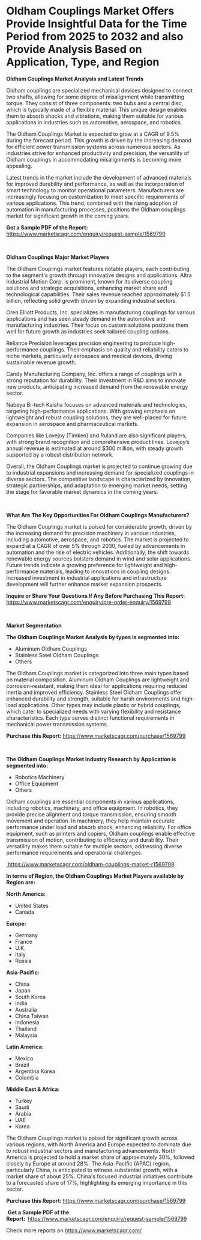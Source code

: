 <p><h1>Oldham Couplings Market Offers Provide Insightful Data for the Time Period from 2025 to 2032 and also Provide Analysis Based on Application, Type, and Region</h1></p><p><strong>Oldham Couplings Market Analysis and Latest Trends</strong></p>
<p><p>Oldham couplings are specialized mechanical devices designed to connect two shafts, allowing for some degree of misalignment while transmitting torque. They consist of three components: two hubs and a central disc, which is typically made of a flexible material. This unique design enables them to absorb shocks and vibrations, making them suitable for various applications in industries such as automotive, aerospace, and robotics.</p><p>The Oldham Couplings Market is expected to grow at a CAGR of 9.5% during the forecast period. This growth is driven by the increasing demand for efficient power transmission systems across numerous sectors. As industries strive for enhanced productivity and precision, the versatility of Oldham couplings in accommodating misalignments is becoming more appealing. </p><p>Latest trends in the market include the development of advanced materials for improved durability and performance, as well as the incorporation of smart technology to monitor operational parameters. Manufacturers are increasingly focusing on customization to meet specific requirements of various applications. This trend, combined with the rising adoption of automation in manufacturing processes, positions the Oldham couplings market for significant growth in the coming years.</p></p>
<p><strong>Get a Sample PDF of the Report:&nbsp;</strong> <a href="https://www.marketscagr.com/enquiry/request-sample/1569799?utm_campaign=3432&utm_medium=2&utm_source=Github&utm_content=ia&utm_term=25032025&utm_id=oldham-couplings">https://www.marketscagr.com/enquiry/request-sample/1569799</a></p>
<p>&nbsp;</p>
<p><strong>Oldham Couplings Major Market Players</strong></p>
<p><p>The Oldham Couplings market features notable players, each contributing to the segment's growth through innovative designs and applications. Altra Industrial Motion Corp. is prominent, known for its diverse coupling solutions and strategic acquisitions, enhancing market share and technological capabilities. Their sales revenue reached approximately $1.5 billion, reflecting solid growth driven by expanding industrial sectors.</p><p>Oren Elliott Products, Inc. specializes in manufacturing couplings for various applications and has seen steady demand in the automotive and manufacturing industries. Their focus on custom solutions positions them well for future growth as industries seek tailored coupling options.</p><p>Reliance Precision leverages precision engineering to produce high-performance couplings. Their emphasis on quality and reliability caters to niche markets, particularly aerospace and medical devices, driving sustainable revenue growth.</p><p>Candy Manufacturing Company, Inc. offers a range of couplings with a strong reputation for durability. Their investment in R&D aims to innovate new products, anticipating increased demand from the renewable energy sector.</p><p>Nabeya Bi-tech Kaisha focuses on advanced materials and technologies, targeting high-performance applications. With growing emphasis on lightweight and robust coupling solutions, they are well-placed for future expansion in aerospace and pharmaceutical markets.</p><p>Companies like Lovejoy (Timken) and Ruland are also significant players, with strong brand recognition and comprehensive product lines. Lovejoy’s annual revenue is estimated at around $300 million, with steady growth supported by a robust distribution network.</p><p>Overall, the Oldham Couplings market is projected to continue growing due to industrial expansions and increasing demand for specialized couplings in diverse sectors. The competitive landscape is characterized by innovation, strategic partnerships, and adaptation to emerging market needs, setting the stage for favorable market dynamics in the coming years.</p></p>
<p>&nbsp;</p>
<p><strong>What Are The Key Opportunities For Oldham Couplings Manufacturers?</strong></p>
<p><p>The Oldham Couplings market is poised for considerable growth, driven by the increasing demand for precision machinery in various industries, including automotive, aerospace, and robotics. The market is projected to expand at a CAGR of over 5% through 2030, fueled by advancements in automation and the rise of electric vehicles. Additionally, the shift towards renewable energy sources bolsters demand in wind and solar applications. Future trends indicate a growing preference for lightweight and high-performance materials, leading to innovations in coupling designs. Increased investment in industrial applications and infrastructure development will further enhance market expansion prospects.</p></p>
<p><strong>Inquire or Share Your Questions If Any Before Purchasing This Report:</strong> <a href="https://www.marketscagr.com/enquiry/pre-order-enquiry/1569799?utm_campaign=3432&utm_medium=2&utm_source=Github&utm_content=ia&utm_term=25032025&utm_id=oldham-couplings">https://www.marketscagr.com/enquiry/pre-order-enquiry/1569799</a></p>
<p>&nbsp;</p>
<p><strong>Market Segmentation</strong></p>
<p><strong>The Oldham Couplings Market Analysis by types is segmented into:</strong></p>
<p><ul><li>Aluminum Oldham Couplings</li><li>Stainless Steel Oldham Couplings</li><li>Others</li></ul></p>
<p><p>The Oldham Couplings market is categorized into three main types based on material composition. Aluminum Oldham Couplings are lightweight and corrosion-resistant, making them ideal for applications requiring reduced inertia and improved efficiency. Stainless Steel Oldham Couplings offer enhanced durability and strength, suitable for harsh environments and high-load applications. Other types may include plastic or hybrid couplings, which cater to specialized needs with varying flexibility and resistance characteristics. Each type serves distinct functional requirements in mechanical power transmission systems.</p></p>
<p><strong>Purchase this Report:&nbsp;</strong><a href="https://www.marketscagr.com/purchase/1569799?utm_campaign=3432&utm_medium=2&utm_source=Github&utm_content=ia&utm_term=25032025&utm_id=oldham-couplings">https://www.marketscagr.com/purchase/1569799</a></p>
<p>&nbsp;</p>
<p><strong>The Oldham Couplings Market Industry Research by Application is segmented into:</strong></p>
<p><ul><li>Robotics Machinery</li><li>Office Equipment</li><li>Others</li></ul></p>
<p><p>Oldham couplings are essential components in various applications, including robotics, machinery, and office equipment. In robotics, they provide precise alignment and torque transmission, ensuring smooth movement and operation. In machinery, they help maintain accurate performance under load and absorb shock, enhancing reliability. For office equipment, such as printers and copiers, Oldham couplings enable effective transmission of motion, contributing to efficiency and durability. Their versatility makes them suitable for multiple sectors, addressing diverse performance requirements and operational challenges.</p></p>
<p><a href="https://www.marketscagr.com/oldham-couplings-market-r1569799?utm_campaign=3432&utm_medium=2&utm_source=Github&utm_content=ia&utm_term=25032025&utm_id=oldham-couplings">&nbsp;https://www.marketscagr.com/oldham-couplings-market-r1569799</a></p>
<p><strong>In terms of Region, the Oldham Couplings Market Players available by Region are:</strong></p>
<p>
    <p> <strong> North America: </strong>
        <ul>
            <li>United States</li>
            <li>Canada</li>
        </ul>
        </p> 
    <p> <strong> Europe: </strong>
        <ul>
            <li>Germany</li>
            <li>France</li>
            <li>U.K.</li>
            <li>Italy</li>
            <li>Russia</li>
        </ul>
        </p> 
    <p> <strong> Asia-Pacific: </strong>
        <ul>
            <li>China</li>
            <li>Japan</li>
            <li>South Korea</li>
            <li>India</li>
            <li>Australia</li>
            <li>China Taiwan</li>
            <li>Indonesia</li>
            <li>Thailand</li>
            <li>Malaysia</li>
        </ul>
        </p> 
    <p> <strong> Latin America: </strong>
        <ul>
            <li>Mexico</li>
            <li>Brazil</li>
            <li>Argentina Korea</li>
            <li>Colombia</li>
        </ul>
        </p> 
    <p> <strong> Middle East & Africa: </strong>
        <ul>
            <li>Turkey</li>
            <li>Saudi</li>
            <li>Arabia</li>
            <li>UAE</li>
            <li>Korea</li>
        </ul>
    </p>
    </p>
<p><p>The Oldham Couplings market is poised for significant growth across various regions, with North America and Europe expected to dominate due to robust industrial sectors and manufacturing advancements. North America is projected to hold a market share of approximately 30%, followed closely by Europe at around 28%. The Asia-Pacific (APAC) region, particularly China, is anticipated to witness substantial growth, with a market share of about 25%. China's focused industrial initiatives contribute to a forecasted share of 17%, highlighting its emerging importance in this sector.</p></p>
<p><strong>Purchase this Report: </strong><a href="https://www.marketscagr.com/purchase/1569799?utm_campaign=3432&utm_medium=2&utm_source=Github&utm_content=ia&utm_term=25032025&utm_id=oldham-couplings">https://www.marketscagr.com/purchase/1569799</a></p>
<p>&nbsp;<strong>Get a Sample PDF of the Report:&nbsp;&nbsp;</strong><a href="https://www.marketscagr.com/enquiry/request-sample/1569799?utm_campaign=3432&utm_medium=2&utm_source=Github&utm_content=ia&utm_term=25032025&utm_id=oldham-couplings">https://www.marketscagr.com/enquiry/request-sample/1569799</a></p>
<p><strong></strong></p>
<p>Check more reports on <a href="https://www.marketscagr.com/?utm_campaign=3432&utm_medium=2&utm_source=Github&utm_content=ia&utm_term=25032025&utm_id=oldham-couplings">https://www.marketscagr.com/</a></p>
